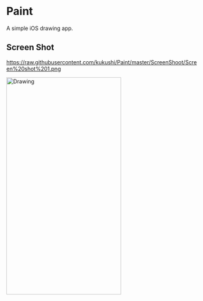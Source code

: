 Paint
=====

A simple iOS drawing app.

## Screen Shot
https://raw.githubusercontent.com/kukushi/Paint/master/ScreenShoot/Screen%20shot%201.png

<img src="https://github.com/kukushi/Paint/blob/master/ScreenShoot/Screen%20shot%201.png?raw=true" alt="Drawing" style="width: 300px; height: 568px;"/>
